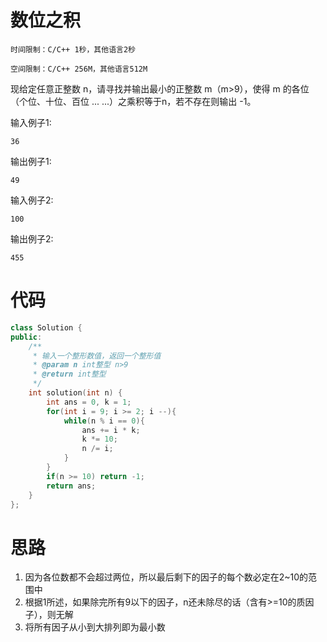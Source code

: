 # 数位之积

```
时间限制：C/C++ 1秒，其他语言2秒

空间限制：C/C++ 256M，其他语言512M
```

现给定任意正整数 n，请寻找并输出最小的正整数 m（m>9），使得 m 的各位（个位、十位、百位 ... ...）之乘积等于n，若不存在则输出 -1。

输入例子1:
```
36
```

输出例子1:
```
49
```

输入例子2:
```
100
```

输出例子2:
```
455
```

# 代码

```cpp
class Solution {
public:
    /**
     * 输入一个整形数值，返回一个整形值
     * @param n int整型 n>9
     * @return int整型
     */
    int solution(int n) {
        int ans = 0, k = 1;
        for(int i = 9; i >= 2; i --){
            while(n % i == 0){
                ans += i * k;
                k *= 10;
                n /= i;
            }
        }
        if(n >= 10) return -1;
        return ans;
    }
};
```

# 思路

1. 因为各位数都不会超过两位，所以最后剩下的因子的每个数必定在2~10的范围中
2. 根据1所述，如果除完所有9以下的因子，n还未除尽的话（含有>=10的质因子），则无解
3. 将所有因子从小到大排列即为最小数